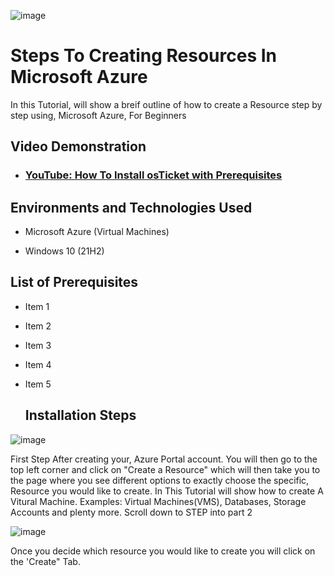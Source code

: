 


![image](https://github.com/TyeshayeC/Practical-Exam-/assets/170483282/00ad1457-1209-429d-9f23-9fc933b2f189)

# Steps To Creating Resources In Microsoft Azure

In this Tutorial, will show a breif outline of how to create a Resource step by step using, Microsoft Azure, For Beginners 


<h2>Video Demonstration</h2>

- ### [YouTube: How To Install osTicket with Prerequisites](https://www.youtube.com)

<h2>Environments and Technologies Used</h2>

- Microsoft Azure (Virtual Machines)



- Windows 10</b> (21H2)

<h2>List of Prerequisites</h2>

- Item 1
- Item 2
- Item 3
- Item 4
- Item 5

  <h2>Installation Steps</h2>

![image](https://github.com/TyeshayeC/Practical-Exam-/assets/170483282/d41b39b9-78f4-420e-9aae-30fca648f5b5)

 First Step After creating your, Azure Portal account. You will then go to the top left corner and click on "Create a Resource" which will 
 then take you to the page where you see different options to exactly choose the specific, Resource you would like to create. In This Tutorial will show how to create A Vitural Machine.
 Examples: Virtual Machines(VMS), Databases, Storage Accounts and plenty more. Scroll down to STEP into part 2




![image](https://github.com/TyeshayeC/Practical-Exam-/assets/170483282/53b6ba3e-9087-472a-be3c-37a8a711199a)

Once you decide which resource you would like to create you will click on the 'Create" Tab.








<p>
<img![image](https://github.com/TyeshayeC/osticket-prereqs/assets/170483282/e8c492ad-8b12-4644-95d6-2a18d9fba7eb)
/>
</p>
<p>
